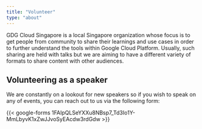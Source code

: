 ```yaml
---
title: "Volunteer"
type: "about"
---
```


GDG Cloud Singapore is a local Singapore organization whose focus is to get people from community to share their learnings and use cases in order to further understand the tools within Google Cloud Platform. Usually, such sharing are held with talks but we are aiming to have a different variety of formats to share content with other audiences.

## Volunteering as a speaker

We are constantly on a lookout for new speakers so if you wish to speak on any of events, you can reach out to us via the following form:

{{< google-forms 1FAIpQLSeYXXu8NBsp7_Td3Io1Y-MmLbyvK1xZwJJvoSyEAcdw3rdGdw >}}

